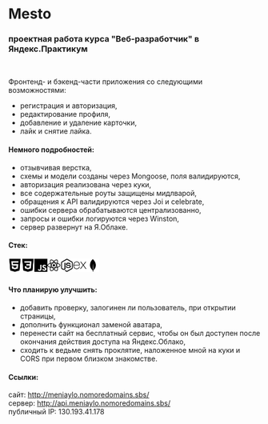 # Mesto
### проектная работа курса "Веб-разработчик" в Яндекс.Практикум
<br/>

Фронтенд- и бэкенд-части приложения со следующими возможностями:
- регистрация и авторизация,
- редактирование профиля,
- добавление и удаление карточки,
- лайк и снятие лайка.

#### Немного подробностей:
- отзывчивая верстка,
- схемы и модели созданы через Mongoose, поля валидируются,
- авторизация реализована через куки,
- все содержательные роуты защищены мидлварой,
- обращения к API валидируются через Joi и celebrate,
- ошибки сервера обрабатываются централизованно,
- запросы и ошибки логируются через Winston,
- сервер развернут на Я.Облаке.


#### Стек:
<img align="left" alt="HTML5" title="HTML5" width="26px" src="https://github.com/Meniaylo/Meniaylo/blob/main/images/html5.svg" />
<img align="left" alt="CSS3" title="CSS3" width="26px" src="https://github.com/Meniaylo/Meniaylo/blob/main/images/css3.svg" />
<img align="left" alt="JavaScript" title="javaScript" width="26px" src="https://github.com/Meniaylo/Meniaylo/blob/main/images/javascript.svg" />
<img align="left" alt="React" title="React" width="26px" src="https://github.com/Meniaylo/Meniaylo/blob/main/images/react.svg" />
<img align="left" alt="Node.js" title="Node.js" width="26px" src="https://github.com/Meniaylo/Meniaylo/blob/main/images/nodejs.svg" />
<img align="left" alt="Express" title="Express" width="26px" src="https://github.com/Meniaylo/Meniaylo/blob/main/images/express.svg" />
<img align="left" alt="MongoDB" title="MongoDB" width="26px" src="https://github.com/Meniaylo/Meniaylo/blob/main/images/mongodb.svg" />
<br/><br/>

#### Что планирую улучшить: 
- добавить проверку, залогинен ли пользователь, при открытии страницы,
- дополнить функционал заменой аватара,
- перенести сайт на бесплатный сервис, чтобы он был доступен после окончания действия доступа на Яндекс.Облако,
- сходить к ведьме снять проклятие, наложенное мной на куки и CORS при первом близком знакомстве.

#### Ссылки:
сайт: http://meniaylo.nomoredomains.sbs/  
сервер: http://api.meniaylo.nomoredomains.sbs/  
публичный IP: 130.193.41.178